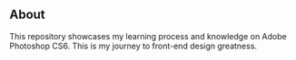 ## About

This repository showcases my learning process and knowledge on Adobe Photoshop CS6. This is my journey to front-end design greatness. 